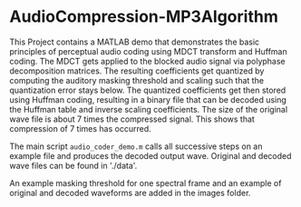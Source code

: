 # AudioCompression-MP3Algorithm

This Project contains a MATLAB demo that demonstrates the basic principles of perceptual audio coding using MDCT transform and Huffman coding. The MDCT gets applied to the blocked audio signal via polyphase decomposition matrices. The resulting coefficients get quantized by computing the auditory masking threshold and scaling such that the quantization error stays below. The quantized coefficients get then stored using Huffman coding, resulting in a binary file that can be decoded using the Huffman table and inverse scaling coefficients. The size of the original wave file  is about 7 times the compressed signal. This shows that compression of 7 times has occurred.

The main script `audio_coder_demo.m` calls all successive steps on an example file and produces the decoded output wave. Original and decoded wave files can be found in './data'.

An example masking threshold for one spectral frame and an example of original and decoded waveforms are added in the images folder.


